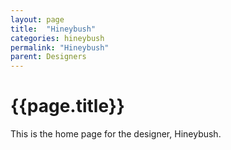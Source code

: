 ```yaml
---
layout: page
title:  "Hineybush"
categories: hineybush
permalink: "Hineybush"
parent: Designers
---
```

# {{page.title}}

This is the home page for the designer, Hineybush.
